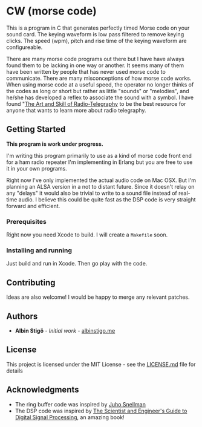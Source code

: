 # CW (morse code)

This is a program in C that generates perfectly timed Morse code on your sound card. The keying waveform is low pass filtered to remove keying clicks. The speed (wpm), pitch and rise time of the keying waveform are configureable.

There are many morse code programs out there but I have have always found them to be lacking in one way or another. It seems many of them have been written by people that has never used morse code to communicate. There are many misconceptions of how morse code works. When using morse code at a useful speed, the operator no longer thinks of the codes as long or short but rather as little "sounds" or "melodies", and he/she has developed a reflex to associate the sound with a symbol. I have found "[The Art and Skill of Radio-Telegraphy](http://www.tasrt.ca/TASRTVersions/TASRT.pdf) to be the best resource for anyone that wants to learn more about radio telegraphy.


## Getting Started

**This program is work under progress.**

I'm writing this program primarily to use as a kind of morse code front end for a ham radio repeater I'm implementing in Erlang but you are free to use it in your own programs.

Right now I've only implemented the actual audio code on Mac OSX. But I'm planning an ALSA version in a not to distant future. Since it doesn't relay on any "delays" it would also be trivial to write to a sound file instead of real-time audio. I believe this could be quite fast as the DSP code is very straight forward and efficient.

### Prerequisites

Right now you need Xcode to build. I will create a `Makefile` soon.

### Installing and running

Just build and run in Xcode. Then go play with the code. 

## Contributing

Ideas are also welcome! I would be happy to merge any relevant patches.


## Authors

* **Albin Stigö** - *Initial work* - [albinstigo.me](http://albinstigo.me)

## License

This project is licensed under the MIT License - see the [LICENSE.md](LICENSE.md) file for details

## Acknowledgments

* The ring buffer code was inspired by [Juho Snellman](https://www.snellman.net/blog/archive/2016-12-13-ring-buffers/)
* The DSP code was inspired by [The Scientist and Engineer's Guide to Digital Signal Processing](http://www.dspguide.com), an amazing book!
